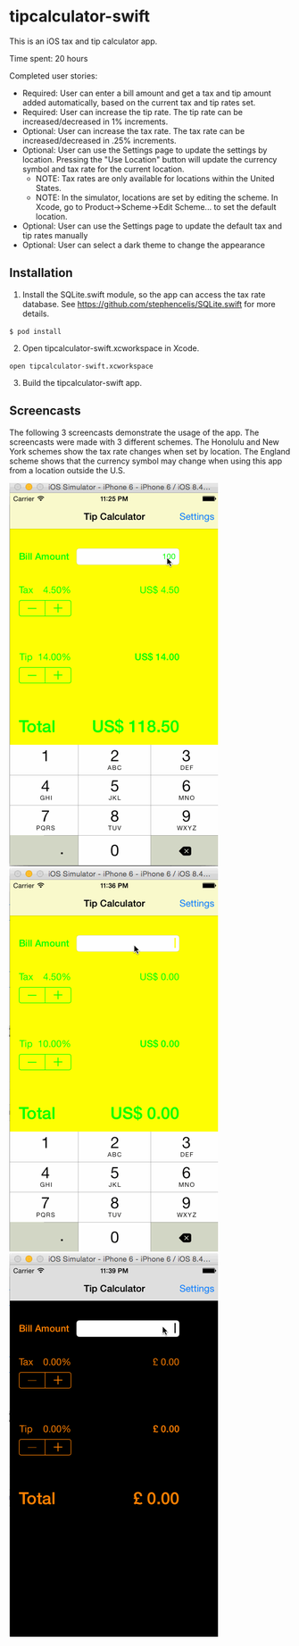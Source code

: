 # tipcalculator-swift

This is an iOS tax and tip calculator app.

Time spent: 20 hours

Completed user stories:
  * Required: User can enter a bill amount and get a tax and tip amount added automatically, based on the current tax and tip rates set.
  * Required: User can increase the tip rate.  The tip rate can be increased/decreased in 1% increments.
  * Optional: User can increase the tax rate.  The tax rate can be increased/decreased in .25% increments.
  * Optional: User can use the Settings page to update the settings by location.  Pressing the "Use Location" button will update the currency symbol and tax rate for the current location.  
    * NOTE: Tax rates are only available for locations within the United States.
    * NOTE: In the simulator, locations are set by editing the scheme.  In Xcode, go to Product->Scheme->Edit Scheme... to set the default location.
  * Optional: User can use the Settings page to update the default tax and tip rates manually
  * Optional: User can select a dark theme to change the appearance

## Installation
1. Install the SQLite.swift module, so the app can access the tax rate database.  See https://github.com/stephencelis/SQLite.swift for more details.

`$ pod install`

2. Open tipcalculator-swift.xcworkspace in Xcode.

`open tipcalculator-swift.xcworkspace`

3. Build the tipcalculator-swift app.

## Screencasts
The following 3 screencasts demonstrate the usage of the app.  The screencasts were made with 3 different schemes.  The Honolulu and New York schemes show the tax rate changes when set by location.  The England scheme shows that the currency symbol may change when using this app from a location outside the U.S.

![Alt text](/screenshots/tipcalculator-swift-honolulu.gif?raw=true "Honolulu Scheme")
![Alt text](/screenshots/tipcalculator-swift-england.gif?raw=true "England Scheme")
![Alt text](/screenshots/tipcalculator-swift-nyc.gif?raw=true "New York City Scheme")
